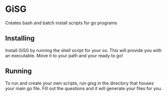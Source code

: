 # GiSG
Creates bash and batch install scripts for go programs

## Installing
Install GiSG by running the shell script for your os. This will provide you with an executable. Move it to your path and your ready to go!

## Running
To run and create your own scripts, run gisg in the directory that houses your main go file. Fill out the questions and it will generate your files for you.
